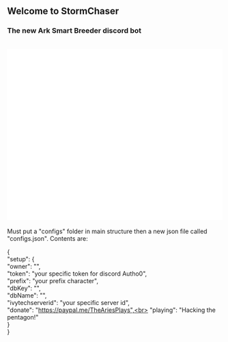 
<p align="center">
<h2>Welcome to StormChaser</h2>
<h3>The new Ark Smart Breeder discord bot</h3>
</p>

<div align="center">
  <br>
  <a href="https://www.github.com/AriesPlaysNation/StormChasers">
    <img src="img/readme.svg" width="800" height="400" alt="Storm Chasers SVG">
  </a>
</div>

<p>
  Must put a "configs" folder in main structure then a new json file called "configs.json".
  Contents are:


  
  {<br>
  "setup": {<br>
    "owner": "",<br>
    "token": "your specific token for discord Autho0",<br>
    "prefix": "your prefix character",<br>
    "dbKey": "",<br>
    "dbName": "",<br>
    "ivytechserverid": "your specific server id",<br>
    "donate": "https://paypal.me/TheAriesPlays",<br>
    "playing": "Hacking the pentagon!"<br>
  }<br>
}
</p>
